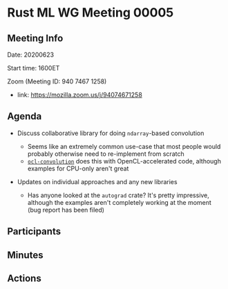 
# Rust ML WG Meeting 00005

## Meeting Info

Date: 20200623

Start time: 1600ET

Zoom (Meeting ID: 940 7467 1258)

* link: https://mozilla.zoom.us/j/94074671258


## Agenda
- Discuss collaborative library for doing `ndarray`-based convolution
    - Seems like an extremely common use-case that most people would probably otherwise need to re-implement from scratch
    - [`ocl-convolution`](https://github.com/slowli/ocl-convolution) does this with OpenCL-accelerated code, although examples for CPU-only aren't great

- Updates on individual approaches and any new libraries
    - Has anyone looked at the `autograd` crate? It's pretty impressive, although the examples aren't completely working at the moment (bug report has been filed)


## Participants



## Minutes



## Actions

